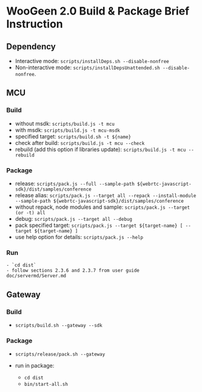 # WooGeen 2.0 Build & Package Brief Instruction

## Dependency

- Interactive mode: `scripts/installDeps.sh --disable-nonfree`
- Non-interactive mode: `scripts/installDepsUnattended.sh --disable-nonfree`.


## MCU

### Build

- without msdk: `scripts/build.js -t mcu`
- with msdk: `scripts/build.js -t mcu-msdk`
- specified target: `scripts/build.sh -t ${name}`
- check after build: `scripts/build.js -t mcu --check`
- rebuild (add this option if libraries update): `scripts/build.js -t mcu --rebuild`

### Package

- release: `scripts/pack.js --full --sample-path ${webrtc-javascript-sdk}/dist/samples/conference`
- release alias: `scripts/pack.js --target all --repack --install-module --sample-path ${webrtc-javascript-sdk}/dist/samples/conference`
- without repack, node modules and sample: `scripts/pack.js --target (or -t) all`
- debug: `scripts/pack.js --target all --debug`
- pack specified target: `scripts/pack.js --target ${target-name} [ --target ${target-name} ]`
- use help option for details: `scripts/pack.js --help`

### Run

    - `cd dist`
    - follow sections 2.3.6 and 2.3.7 from user guide doc/servermd/Server.md

## Gateway

### Build

- `scripts/build.sh --gateway --sdk`

### Package

- `scripts/release/pack.sh --gateway`

- run in package:

    - `cd dist`
    - `bin/start-all.sh`

